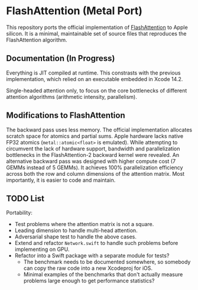 # FlashAttention (Metal Port)

This repository ports the official implementation of [FlashAttention](https://github.com/Dao-AILab/flash-attention) to Apple silicon. It is a minimal, maintainable set of source files that reproduces the FlashAttention algorithm.

## Documentation (In Progress)

Everything is JIT compiled at runtime. This constrasts with the previous implementation, which relied on an executable embedded in Xcode 14.2.

Single-headed attention only, to focus on the core bottlenecks of different attention algorithms (arithmetic intensity, parallelism).

## Modifications to FlashAttention

The backward pass uses less memory. The official implementation allocates scratch space for atomics and partial sums. Apple hardware lacks native FP32 atomics (`metal::atomic<float>` is emulated). While attempting to circumvent the lack of hardware support, bandwidth and parallelization bottlenecks in the FlashAttention-2 backward kernel were revealed. An alternative backward pass was designed with higher compute cost (7 GEMMs instead of 5 GEMMs). It achieves 100% parallelization efficiency across both the row and column dimensions of the attention matrix. Most importantly, it is easier to code and maintain.

## TODO List

Portability:
- Test problems where the attention matrix is not a square.
- Leading dimension to handle multi-head attention.
- Adversarial shape test to handle the above cases.
- Extend and refactor `Network.swift` to handle such problems before implementing on GPU.
- Refactor into a Swift package with a separate module for tests?
  - The benchmark needs to be documented somewhere, so somebody can copy the raw code into a new Xcodeproj for iOS.
  - Minimal examples of the benchmarks that don't actually measure problems large enough to get performance statistics?

